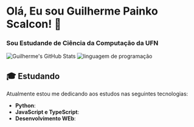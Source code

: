 # Olá, Eu sou Guilherme Painko Scalcon! 👋
### Sou Estudande de Ciência da Computação da UFN

![Guilherme's GitHub Stats](https://github-profile-summary-cards.vercel.app/api/cards/profile-details?username=GPainko&theme=dark)
![linguagem de programação](https://github-readme-stats.vercel.app/api/top-langs/?username=GPainko&layout=compact&langs_count=10&theme=dark&hide_border=true)

## 🎓 Estudando
Atualmente estou me dedicando aos estudos nas seguintes tecnologias:
- **Python**:
- **JavaScript e TypeScript**: 
- **Desenvolvimento WEb**: 
